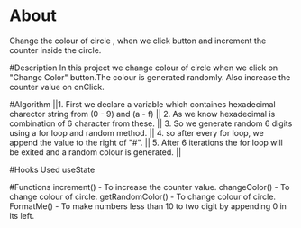 # About
Change the colour of circle , when we click button and increment the counter inside the circle.

#Description
In this project we change colour of circle when we click on "Change Color" button.The colour is generated randomly.
Also increase the counter value on onClick.

#Algorithm
||1. First we declare a variable which containes hexadecimal charector string from (0 - 9) and (a - f)  ||
2. As we know hexadecimal is combination of 6 character from these.  ||
3. So we generate random 6 digits using a for loop and random method.  ||
4. so after every for loop, we append the value to the right of "#".  ||
5. After 6 iterations the for loop will be exited and a random colour is generated.  ||

#Hooks Used
useState 

#Functions
increment() - To increase the counter value.
changeColor() - To change colour of circle.
getRandomColor() - To change colour of circle.
FormatMe() - To make numbers less than 10 to two digit by appending 0 in its left.
